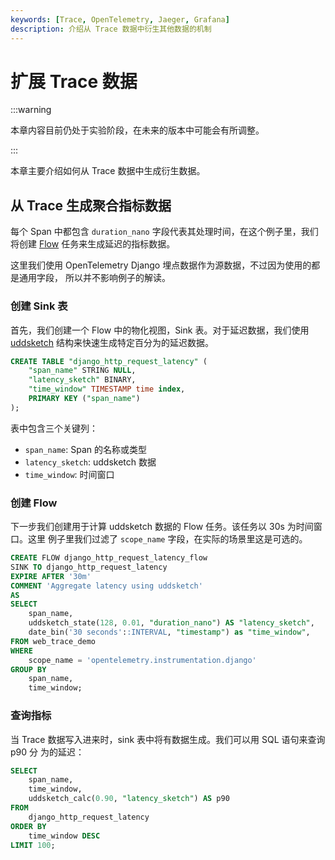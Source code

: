 ```yaml
---
keywords: [Trace, OpenTelemetry, Jaeger, Grafana]
description: 介绍从 Trace 数据中衍生其他数据的机制
---
```


# 扩展 Trace 数据

:::warning

本章内容目前仍处于实验阶段，在未来的版本中可能会有所调整。

:::

本章主要介绍如何从 Trace 数据中生成衍生数据。

## 从 Trace 生成聚合指标数据

每个 Span 中都包含 `duration_nano` 字段代表其处理时间，在这个例子里，我们将创建
[Flow](/user-guide/flow-computation/overview.md) 任务来生成延迟的指标数据。

这里我们使用 OpenTelemetry Django 埋点数据作为源数据，不过因为使用的都是通用字段，
所以并不影响例子的解读。

### 创建 Sink 表

首先，我们创建一个 Flow 中的物化视图，Sink 表。对于延迟数据，我们使用
[uddsketch](https://arxiv.org/abs/2004.08604) 结构来快速生成特定百分为的延迟数据。

```sql
CREATE TABLE "django_http_request_latency" (
    "span_name" STRING NULL,
    "latency_sketch" BINARY,
    "time_window" TIMESTAMP time index,
    PRIMARY KEY ("span_name")
);
```

表中包含三个关键列：

- `span_name`: Span 的名称或类型
- `latency_sketch`: uddsketch 数据
- `time_window`: 时间窗口

### 创建 Flow

下一步我们创建用于计算 uddsketch 数据的 Flow 任务。该任务以 30s 为时间窗口。这里
例子里我们过滤了 `scope_name` 字段，在实际的场景里这是可选的。

```sql
CREATE FLOW django_http_request_latency_flow
SINK TO django_http_request_latency
EXPIRE AFTER '30m'
COMMENT 'Aggregate latency using uddsketch'
AS
SELECT
    span_name,
    uddsketch_state(128, 0.01, "duration_nano") AS "latency_sketch",
    date_bin('30 seconds'::INTERVAL, "timestamp") as "time_window",
FROM web_trace_demo
WHERE
    scope_name = 'opentelemetry.instrumentation.django'
GROUP BY
    span_name,
    time_window;
```

### 查询指标

当 Trace 数据写入进来时，sink 表中将有数据生成。我们可以用 SQL 语句来查询 p90 分
为的延迟：

```sql
SELECT
    span_name,
    time_window,
    uddsketch_calc(0.90, "latency_sketch") AS p90
FROM
    django_http_request_latency
ORDER BY
    time_window DESC
LIMIT 100;
```
